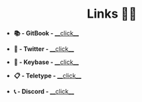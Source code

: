 <h1 align=center>Links 👨‍💻</h1>

<ul>
  <li>
    <p><strong>📚 - GitBook - </strong><a href="https://rigor.gitbook.io/rigor/">__click__</a></p>
  </li>
  <li>
    <p><strong>💬 - Twitter - </strong><a href="https://x.com/TheBlackzim">__click__</a></p>
  </li>
  <li>
    <p><strong>🔑 - Keybase - </strong><a href="https://keybase.io/r_igor">__click__</a></p>
  </li>
  <li>
    <p><strong>📋 - Teletype - </strong><a href="https://teletype.in/@rigor">__click__</a></p>
  </li>
  <li>
    <p><strong>📞 - Discord - </strong><a href="https://discord.com/users/960302081984565258">__click__</a></p>
  </li>
</ul>

